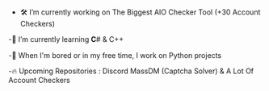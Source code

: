 - 🛠️ I’m currently working on The Biggest AIO Checker Tool (+30 Account Checkers)
  
-🌱 I’m currently learning 𝐂# & C++

-🚀 When I'm bored or in my free time, I work on Python projects

-🔥 Upcoming Repositories : Discord MassDM (Captcha Solver) & A Lot Of Account Checkers


<!---
TF1-LEAK/TF1-LEAK is a ✨ special ✨ repository because its `README.md` (this file) appears on your GitHub profile.
You can click the Preview link to take a look at your changes.
--->
